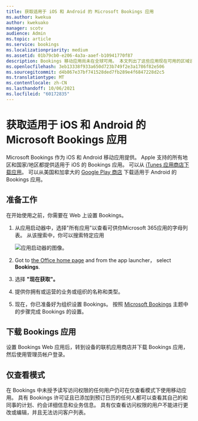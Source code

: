 ```yaml
---
title: 获取适用于 iOS 和 Android 的 Microsoft Bookings 应用
ms.author: kwekua
author: kwekuako
manager: scotv
audience: Admin
ms.topic: article
ms.service: bookings
ms.localizationpriority: medium
ms.assetid: 01b79cb0-e206-4a3a-aaef-b10941770f87
description: Bookings 移动应用尚未在全球可用。 本文列出了这些应用现在可用的区域设置。
ms.openlocfilehash: 3eb13338f933a650d723b749f2e3a1786f82e506
ms.sourcegitcommit: d4b867e37bf741528ded7fb289e4f6847228d2c5
ms.translationtype: MT
ms.contentlocale: zh-CN
ms.lasthandoff: 10/06/2021
ms.locfileid: "60172835"
---
```

# <a name="get-the-microsoft-bookings-app-for-ios-and-android"></a>获取适用于 iOS 和 Android 的 Microsoft Bookings 应用

Microsoft Bookings 作为 iOS 和 Android 移动应用提供。 Apple 支持的所有地区和国家/地区都提供适用于 iOS 的 Bookings 应用。 可以从 [iTunes 应用商店下载应用](https://apps.apple.com/app/microsoft-bookings/id1065657468)。 可以从美国和加拿大的 [Google Play 商店](https://play.google.com/store/apps/details?id=com.microsoft.exchange.bookings) 下载适用于 Android 的 Bookings 应用。

## <a name="before-you-begin"></a>准备工作

在开始使用之前，你需要在 Web 上设置 Bookings。

1. 从应用启动器中，选择"所有应用"以查看可供你Microsoft 365应用的字母列表。 从该搜索中，你可以搜索特定应用

   ![应用启动器的图像。](../media/bookings-all-apps-launcher.png)

2. Got to [the Office home page](https://office.com) and from the app launcher， select **Bookings**.

3. 选择 **"现在获取"。**

4. 提供你拥有或运营的业务或组织的名称和类型。

5. 现在，你已准备好为组织设置 Bookings。 按照 [Microsoft Bookings](bookings-overview.md) 主题中的步骤完成 Bookings 的设置。

## <a name="download-the-bookings-app"></a>下载 Bookings 应用

设置 Bookings Web 应用后，转到设备的联机应用商店并下载 Bookings 应用，然后使用管理员帐户登录。

## <a name="view-only-mode"></a>仅查看模式

在 Bookings 中未授予读写访问权限的任何用户仍可在仅查看模式下使用移动应用。 具有 Bookings 许可证且已添加到预订日历的任何人都可以查看其自己的和同事的计划、约会详细信息和业务信息。 具有仅查看访问权限的用户不能进行更改或编辑，并且无法访问客户列表。
